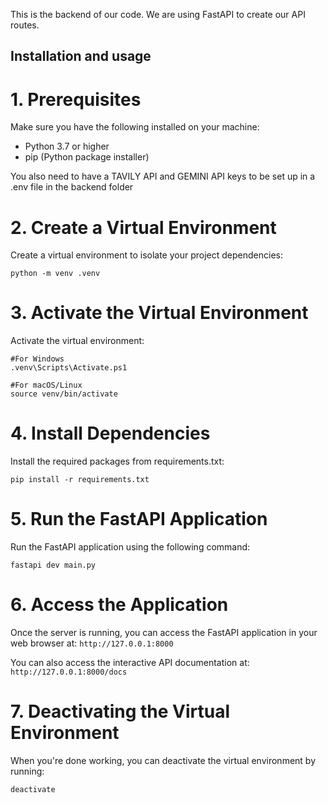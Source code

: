 This is the backend of our code. We are using FastAPI to create our API routes.

## Installation and usage

# 1. Prerequisites

Make sure you have the following installed on your machine:

- Python 3.7 or higher
- pip (Python package installer)

You also need to have a TAVILY API and GEMINI API keys to be set up in a .env file in the backend folder

# 2. Create a Virtual Environment
Create a virtual environment to isolate your project dependencies:

```
python -m venv .venv
```

# 3. Activate the Virtual Environment

Activate the virtual environment:

```
#For Windows
.venv\Scripts\Activate.ps1

#For macOS/Linux
source venv/bin/activate
```

# 4. Install Dependencies

Install the required packages from requirements.txt:

```
pip install -r requirements.txt
```

# 5. Run the FastAPI Application

Run the FastAPI application using the following command:

```
fastapi dev main.py
```

# 6. Access the Application

Once the server is running, you can access the FastAPI application in your web browser at: `http://127.0.0.1:8000`

You can also access the interactive API documentation at: `http://127.0.0.1:8000/docs`

# 7. Deactivating the Virtual Environment

When you're done working, you can deactivate the virtual environment by running:

```
deactivate
```

